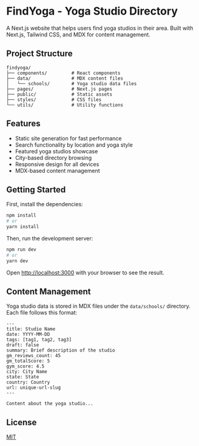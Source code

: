 # FindYoga - Yoga Studio Directory

A Next.js website that helps users find yoga studios in their area. Built with Next.js, Tailwind CSS, and MDX for content management.

## Project Structure

```
findyoga/
├── components/         # React components
├── data/               # MDX content files
│   └── schools/        # Yoga studio data files
├── pages/              # Next.js pages
├── public/             # Static assets
├── styles/             # CSS files
└── utils/              # Utility functions
```

## Features

- Static site generation for fast performance
- Search functionality by location and yoga style
- Featured yoga studios showcase
- City-based directory browsing
- Responsive design for all devices
- MDX-based content management

## Getting Started

First, install the dependencies:

```bash
npm install
# or
yarn install
```

Then, run the development server:

```bash
npm run dev
# or
yarn dev
```

Open [http://localhost:3000](http://localhost:3000) with your browser to see the result.

## Content Management

Yoga studio data is stored in MDX files under the `data/schools/` directory. Each file follows this format:

```mdx
---
title: Studio Name
date: YYYY-MM-DD
tags: [tag1, tag2, tag3]
draft: false
summary: Brief description of the studio
gm_reviews_count: 45
gm_totalScore: 5
gym_score: 4.5
city: City Name
state: State
country: Country
url: unique-url-slug
---

Content about the yoga studio...
```

## License

[MIT](https://choosealicense.com/licenses/mit/) 
